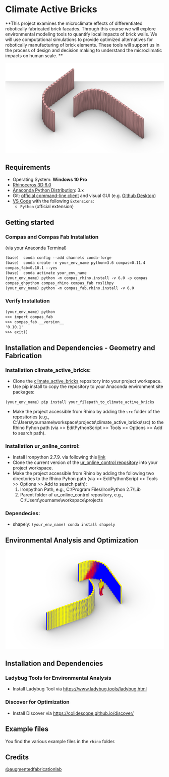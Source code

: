 
# Climate Active Bricks


**This project examines the microclimate effects of differentiated robotically fabricated brick facades. Through this course we will explore environmental modeling tools to quantify local impacts of brick walls. We will use computational simulations to provide optimized alternatives for robotically manufacturing of brick elements. These tools will support us in the process of design and decision making to understand the microclimatic impacts on human scale. **

![Brickwall Example 2](/docs/images/brickwall_ex2.jpg)


## Requirements

* Operating System: **Windows 10 Pro**
* [Rhinoceros 3D 6.0](https://www.rhino3d.com/)
* [Anaconda Python Distribution](https://www.anaconda.com/download/): 3.x
* Git: [official command-line client](https://git-scm.com/) and visual GUI (e.g. [Github Desktop](https://desktop.github.com/))
* [VS Code](https://code.visualstudio.com/) with the following `Extensions`:
  * `Python` (official extension)


## Getting started

### Compas and Compas Fab Installation 
(via your Anaconda Terminal)
    
    (base)  conda config --add channels conda-forge
    (base)  conda create -n your_env_name python=3.6 compas=0.11.4 compas_fab=0.10.1 --yes
    (base)  conda activate your_env_name
    (your_env_name) python -m compas_rhino.install -v 6.0 -p compas compas_ghpython compas_rhino compas_fab roslibpy
    (your_env_name) python -m compas_fab.rhino.install -v 6.0
    
### Verify Installation

    (your_env_name) python
    >>> import compas_fab
    >>> compas_fab.__version__
    '0.10.1'
    >>> exit()


## Installation and Dependencies - Geometry and Fabrication

### Installation climate_active_bricks:

* Clone the [climate_active_bricks](https://github.com/augmentedfabricationlab/climate_active_bricks) repository into your project workspace.
* Use pip install to copy the repository to your Anaconda environment site packages: 

`(your_env_name) pip install your_filepath_to_climate_active_bricks`        

* Make the project accessible from Rhino by adding the `src` folder of the repositories (e.g., C:\Users\yourname\workspace\projects\climate_active_bricks\src) to the Rhino Pyhon path (via >> EditPythonScript >> Tools >> Options >> Add to search path).

### Installation ur_online_control:

* Install Ironpython 2.7.9. via following this [link](https://github.com/IronLanguages/ironpython2/releases/tag/ipy-2.7.9)
* Clone the current version of the [ur_online_control repository](https://github.com/augmentedfabricationlab/ur_online_control) 
into your project workspace.
* Make the project accessible from Rhino by adding the following two directories to the Rhino Pyhon path (via >> EditPythonScript >> Tools >> Options >> Add to search path):
    1. Ironpython Path, e.g., C:\Program Files\IronPython 2.7\Lib
    2. Parent folder of ur_online_control repository, e.g., C:\Users\yourname\workspace\projects

### Dependecies:

* shapely: `(your_env_name) conda install shapely`


## Environmental Analysis and Optimization

![Rad](docs/images/Rad.jpg)
## Installation and Dependencies

### Ladybug Tools for Environmental Analysis

* Install Ladybug Tool via https://www.ladybug.tools/ladybug.html

### Discover for Optimization

* Install Discover via https://colidescope.github.io/discover/

## Example files

You find the various example files in the `rhino` folder.

Credits
-------------

[@augmentedfabricationlab](https://github.com/augmentedfabricationlab)
